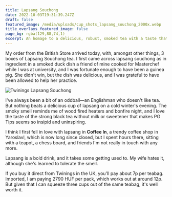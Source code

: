 ```yaml
---
title: Lapsang Souchong
date: 2022-10-03T19:31:39.247Z
draft: false
featured_image: /media/uploads/cup_shots_lapsang_souchong_2000x.webp
title_overlays_featured_image: false
page_bg: rgba(129,88,74,1)
excerpt: An homage to a delicious, robust, smoked tea with a taste that tells tales of autumn evenings.
---
```


My order from the British Store arrived today, with, amongst other things, 3 boxes of Lapsang Souchong tea. I first came across lapsang souchong as in ingredient in a smoked duck dish a friend of mine cooked for Masterchef while I was at university, and I was fortunate enough to have been a guinea pig. She didn't win, but the dish was delicious, and I was grateful to have been allowed to help her practice.

![Twinings Lapsang Souchong](/media/uploads/1-twinings-lapsang-souchong-50-tea-bags_900x.progressive.webp)

I've always been a bit of an oddball—an Englishman who doesn't like tea. But nothing beats a delicious cup of lapsang on a cold winter's evening. The smoky smell reminds me of wood fired heaters and bonfire night, and I love the taste of the strong black tea without milk or sweetener that makes PG Tips seems so insipid and uninspiring.

I think I first fell in love with lapsang in **Coffee In**, a trendy coffee shop in Yaroslavl, which is now long since closed, but I spent hours there, sitting with a teapot, a chess board, and friends I'm not really in touch with any more.

Lapsang is a bold drink, and it takes some getting used to. My wife hates it, although she's learned to tolerate the smell.

If you buy it direct from Twinings in the UK, you'll pay about 7p per teabag. Imported, I am paying 2790 HUF per pack, which works out at around 12p. But given that I can squeeze three cups out of the same teabag, it's well worth it.
